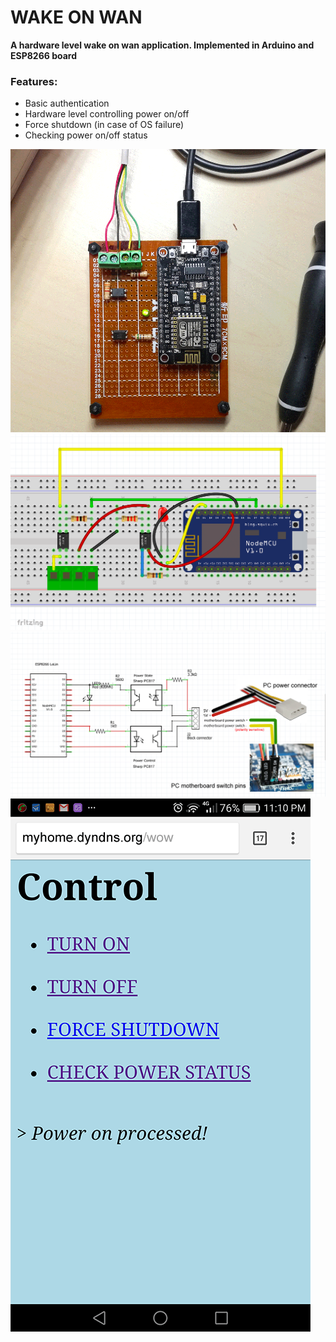 # WAKE ON WAN
**A hardware level wake on wan application. Implemented in Arduino and ESP8266 board**

### Features:

- Basic authentication
- Hardware level controlling power on/off
- Force shutdown (in case of OS failure)
- Checking power on/off status



![pcb_board](https://raw.githubusercontent.com/qienhuang/wake_on_wan/master/snapshot/pcb_board.png)
![bread_board](https://raw.githubusercontent.com/qienhuang/wake_on_wan/master/snapshot/bread_board.png)
![diagram](https://raw.githubusercontent.com/qienhuang/wake_on_wan/master/snapshot/diagram.png)
![Screenshot](https://raw.githubusercontent.com/qienhuang/wake_on_wan/master/snapshot/screenshot.png)
